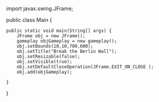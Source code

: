 import javax.swing.JFrame;

public class Main {

	public static void main(String[] args) {
		JFrame obj = new JFrame();
		gameplay objGameplay = new gameplay();
		obj.setBounds(10,10,700,600);
		obj.setTitle("Break the Berlin Wall");
		obj.setResizable(false);
		obj.setVisible(true);
		obj.setDefaultCloseOperation(JFrame.EXIT_ON_CLOSE );
		obj.add(objGameplay);
		
	}

}
